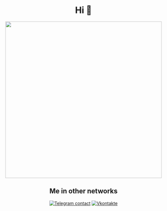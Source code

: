 <div id="header" align="center">
  <h1>Hi 👋</h1> 
  <img src="https://media.giphy.com/media/HgycnYQCMeJXO/giphy.gif" width="500"/>
  
## Me in other networks

[![Telegram contact](https://img.shields.io/badge/Telegram-2CA5E0?style=for-the-badge&logo=telegram&logoColor=white)](https://t.me/tabara_bulkala)
[![Vkontakte](https://img.shields.io/badge/-Vkontakte-090909?style=for-the-badge&logo=Vk&logoColor=4F7DB3)](https://vk.com/bebrooooooo)
</div>
